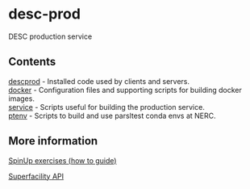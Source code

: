 # desc-prod
DESC production service

## Contents
[descprod](descprod) - Installed code used by clients and servers.  
[docker](docker) - Configuration files and supporting scripts for building docker images.  
[service](service) - Scripts useful for building the production service.  
[ptenv](ptenv) - Scripts to build and use parsltest conda envs at NERC.  

## More information

[SpinUp exercises (how to guide)](https://www.dropbox.com/sh/102smpnhmbimg4a/AAA2nNnRWOPYrRi6oq_QLrnYa/Self-Guided%20SpinUp/Self-Guided%20SpinUp%20Exercises.pdf?dl=0)

[Superfacility API](https://docs.nersc.gov/services/sfapi/)
